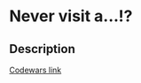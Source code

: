 # Never visit a...!?
## Description
[Codewars link](https://www.codewars.com/kata/56c5847f27be2c3db20009c3)